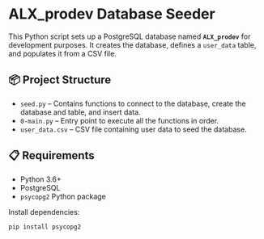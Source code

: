 # ALX_prodev Database Seeder

This Python script sets up a PostgreSQL database named **`ALX_prodev`** for development purposes. It creates the database, defines a `user_data` table, and populates it from a CSV file.

## 📦 Project Structure

- `seed.py` – Contains functions to connect to the database, create the database and table, and insert data.
- `0-main.py` – Entry point to execute all the functions in order.
- `user_data.csv` – CSV file containing user data to seed the database.

## 📋 Requirements

- Python 3.6+
- PostgreSQL
- `psycopg2` Python package

Install dependencies:

```bash
pip install psycopg2
```
